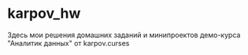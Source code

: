 # karpov_hw
Здесь мои решения домашних заданий и минипроектов демо-курса "Аналитик данных" от karpov.curses
